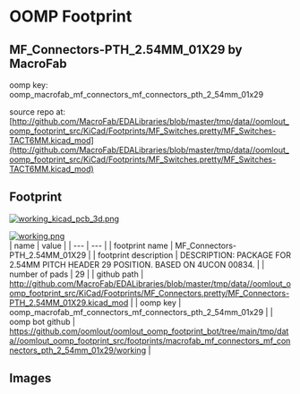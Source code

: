 # OOMP Footprint  
## MF_Connectors-PTH_2.54MM_01X29  by MacroFab  
  
oomp key: oomp_macrofab_mf_connectors_mf_connectors_pth_2_54mm_01x29  
  
source repo at: [http://github.com/MacroFab/EDALibraries/blob/master/tmp/data//oomlout_oomp_footprint_src/KiCad/Footprints/MF_Switches.pretty/MF_Switches-TACT6MM.kicad_mod](http://github.com/MacroFab/EDALibraries/blob/master/tmp/data//oomlout_oomp_footprint_src/KiCad/Footprints/MF_Switches.pretty/MF_Switches-TACT6MM.kicad_mod)  
## Footprint  
  
[![working_kicad_pcb_3d.png](working_kicad_pcb_3d_600.png)](working_kicad_pcb_3d.png)  
  
[![working.png](working_600.png)](working.png)  
| name | value | 
| --- | --- | 
| footprint name | MF_Connectors-PTH_2.54MM_01X29 | 
| footprint description | DESCRIPTION: PACKAGE FOR 2.54MM PITCH HEADER 29 POSITION. BASED ON 4UCON 00834. | 
| number of pads | 29 | 
| github path | http://github.com/MacroFab/EDALibraries/blob/master/tmp/data//oomlout_oomp_footprint_src/KiCad/Footprints/MF_Connectors.pretty/MF_Connectors-PTH_2.54MM_01X29.kicad_mod | 
| oomp key | oomp_macrofab_mf_connectors_mf_connectors_pth_2_54mm_01x29 | 
| oomp bot github | https://github.com/oomlout/oomlout_oomp_footprint_bot/tree/main/tmp/data//oomlout_oomp_footprint_src/footprints/macrofab_mf_connectors_mf_connectors_pth_2_54mm_01x29/working | 
## Images  
